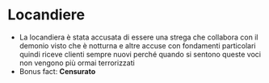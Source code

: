 # Locandiere
- La locandiera è stata accusata di essere una strega che collabora con il demonio visto che è notturna e altre accuse con fondamenti particolari quindi riceve clienti sempre nuovi perché quando si sentono queste voci non vengono più ormai terrorizzati 
- Bonus fact: **Censurato**